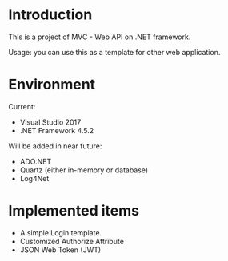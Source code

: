 # Introduction

This is a project of MVC - Web API on .NET framework.

Usage: you can use this as a template for other web application.

# Environment

Current:

* Visual Studio 2017
* .NET Framework 4.5.2


Will be added in near future:

* ADO.NET
* Quartz (either in-memory or database)
* Log4Net

# Implemented items

* A simple Login template.
* Customized Authorize Attribute
* JSON Web Token (JWT)
